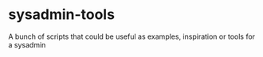 # sysadmin-tools
A bunch of scripts that could be useful as examples, inspiration or tools for a sysadmin
